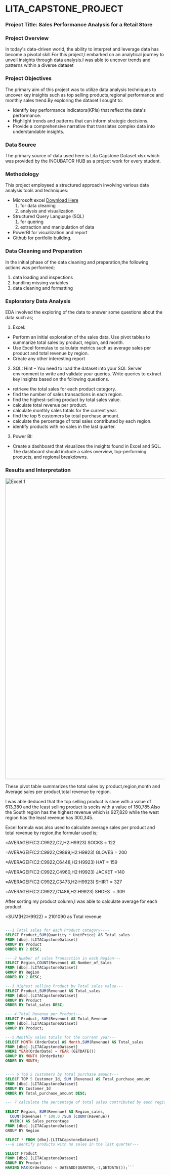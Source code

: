 # LITA_CAPSTONE_PROJECT

### Project Title: Sales Performance Analysis for a Retail Store 

### Project Overview

In today's data-driven world, the ability to interpret and leverage data has become a pivotal skill.For this project,I embarked on an analytical journey to unveil insights through data analysis.I was able to uncover trends and patterns within a diverse dataset

### Project Objectives

The primary aim of this project was to utilize data analysis techniques to uncover key insights such as top selling products,regional performance and monthly sales trend.By exploring the dataset I sought to:

- Identify key performance indicators(KPIs) that reflect the data's performance.
- Highlight trends and patterns that can inform strategic decisions.
- Provide a comprehensive narrative that translates complex data into understandable insights.

### Data Source

The primary source of data used here is Lita Capstone Dataset.xlsx which was provided by the INCUBATOR HUB as a project work for every student. 

### Methodology
This project employeed a structured approach involving various data analysis tools and techniques:

 - Microsoft excel  [Download Here](https://www.microsoft.com)
   1. for data cleaning
   2. analysis and visualization
 - Structured Query Language (SQL)
   1. for quering
   2. extraction and manipulation of data
 - PowerBI for visualization and report
 - Github for portfolio building.

### Data Cleaning and Preparation

In the initial phase of the data cleaning and preparation,the following actions was performed;
1. data loading and inspections
2. handling missing variables
3. data cleaning and formatting

### Exploratory Data Analysis
EDA involved the exploring of the data to answer some questions about the data such as;
1. Excel:
- Perform an initial exploration of the sales data. Use pivot tables to summarize
total sales by product, region, and month.
- Use Excel formulas to calculate metrics such as average sales per product and
total revenue by region.
- Create any other interesting report
2. SQL:
Hint – You need to load the dataset into your SQL Server environment to write and
validate your queries.
Write queries to extract key insights based on the following questions.
- retrieve the total sales for each product category.
- find the number of sales transactions in each region.
- find the highest-selling product by total sales value.
- calculate total revenue per product.
- calculate monthly sales totals for the current year.
- find the top 5 customers by total purchase amount.
- calculate the percentage of total sales contributed by each region.
- identify products with no sales in the last quarter.

3. Power BI:
- Create a dashboard that visualizes the insights found in Excel and SQL. The
dashboard should include a sales overview, top-performing products, and
regional breakdowns.

### Results and Interpretation

<img width="952" alt="Excel 1" src="https://github.com/user-attachments/assets/67e7a74a-5d6a-4651-83cf-0bcbb1805b5d">

These pivot table summarizes the total sales by product,region,month and Average sales per product,total revenue by region.

I was able deduced that the top selling product is shoe with a value of 613,380 and the least selling product is socks with a value of 180,785.Also the South region has the highest revenue  which is 927,820 while the west region has the least revenue has 300,345.

Excel formula was also used to calculate average sales per product  and total revenue by region,the formular used is;

 =AVERAGEIF(C2:C9922,C2,H2:H9923) SOCKS = 122 

=AVERAGEIF(C2:C9922,C9899,H2:H9923) GLOVES  = 200

=AVERAGEIF(C2:C9922,C6448,H2:H9923) HAT = 159

=AVERAGEIF(C2:C9922,C4960,H2:H9923) JACKET =140

=AVERAGEIF(C2:C9922,C3473,H2:H9923) SHIRT = 327

=AVERAGEIF(C2:C9922,C1486,H2:H9923) SHOES  = 309

After sorting my product column,I was able to calculate average for each product

=SUM(H2:H9922) = 2101090 as Total revenue


```SQL

---1 Total sales for each Product category----
SELECT Product,SUM(Quantity * UnitPrice) AS Total_sales 
FROM [dbo].[LITACapstoneDataset]
GROUP BY Product
ORDER BY 2 DESC;

----2 Number of sales Transaction in each Region---
SELECT Region,COUNT(Revenue) AS Number_of_Sales
FROM [dbo].[LITACapstoneDataset]
GROUP BY Region
ORDER BY 2 DESC;

---3 Highest selling Product by Total sales value---
SELECT Product,SUM(Revenue) AS Total_sales 
FROM [dbo].[LITACapstoneDataset]
GROUP BY Product
ORDER BY Total_sales DESC;

--- 4 Total Revenue per Product---
SELECT Product, SUM(Revenue) AS Total_Revenue
FROM [dbo].[LITACapstoneDataset]
GROUP BY Product;

---5 Monthly sales totals for the current year---
SELECT MONTH (OrderDate) AS Month,SUM(Revenue) AS Total_sales
FROM [dbo].[LITACapstoneDataset]
WHERE YEAR(OrderDate) = YEAR (GETDATE())
GROUP BY MONTH (OrderDate)
ORDER BY MONTH;


---- 6 Top 5 customers by Total purchase amount---
SELECT TOP 5 Customer_Id, SUM (Revenue) AS Total_purchase_amount
FROM [dbo].[LITACapstoneDataset]
GROUP BY Customer_Id
ORDER BY Total_purchase_amount DESC;

--- 7 calculate the percentage of total sales contributed by each region---
 
SELECT Region, SUM(Revenue) AS Region_sales,
  COUNT(Revenue) * 100.0 /Sum (COUNT(Revenue))
  OVER() AS Sales_percentage
FROM [dbo].[LITACapstoneDataset]
GROUP BY Region

SELECT * FROM [dbo].[LITACapstoneDataset]
---8 identify products with no sales in the last quarter---

SELECT Product
FROM [dbo].[LITACapstoneDataset]
GROUP BY Product
HAVING MAX(OrderDate) < DATEADD(QUARTER,-1,GETDATE());```






